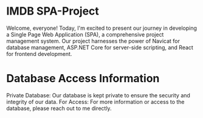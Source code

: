 # IMDB SPA-Project
Welcome, everyone! Today, I'm excited to present our journey in developing a Single Page Web Application (SPA), a comprehensive project management system. Our project harnesses the power of Navicat for database management, ASP.NET Core for server-side scripting, and React for frontend development.


# Database Access Information
Private Database: Our database is kept private to ensure the security and integrity of our data.
For Access: For more information or access to the database, please reach out to me directly.
